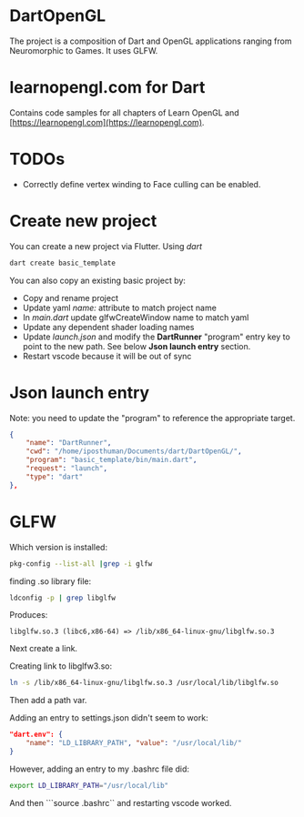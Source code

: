 # DartOpenGL
The project is a composition of Dart and OpenGL applications ranging from Neuromorphic to Games. It uses GLFW.

# learnopengl.com for Dart
Contains code samples for all chapters of Learn OpenGL and [https://learnopengl.com](https://learnopengl.com). 

# TODOs
- Correctly define vertex winding to Face culling can be enabled.

# Create new project
You can create a new project via Flutter. Using *dart*

```sh
dart create basic_template
```

You can also copy an existing basic project by:
- Copy and rename project
- Update yaml *name:* attribute to match project name
- In *main.dart* update glfwCreateWindow name to match yaml
- Update any dependent shader loading names
- Update *launch.json* and modify the **DartRunner** "program" entry key to point to the new path. See below **Json launch entry** section.
- Restart vscode because it will be out of sync

# Json launch entry
Note: you need to update the "program" to reference the appropriate target.
```json
{
    "name": "DartRunner",
    "cwd": "/home/iposthuman/Documents/dart/DartOpenGL/",
    "program": "basic_template/bin/main.dart",
    "request": "launch",
    "type": "dart"
},
```

# GLFW
Which version is installed:
```sh
pkg-config --list-all |grep -i glfw
```

finding .so library file:
```sh
ldconfig -p | grep libglfw
```
Produces:
```
libglfw.so.3 (libc6,x86-64) => /lib/x86_64-linux-gnu/libglfw.so.3
```

Next create a link.

Creating link to libglfw3.so:
```sh
ln -s /lib/x86_64-linux-gnu/libglfw.so.3 /usr/local/lib/libglfw.so
```

Then add a path var.

Adding an entry to settings.json didn't seem to work:
```json
"dart.env": {
    "name": "LD_LIBRARY_PATH", "value": "/usr/local/lib/"
}
```

However, adding an entry to my .bashrc file did:
```sh
export LD_LIBRARY_PATH="/usr/local/lib"
```
And then ```source .bashrc`` and restarting vscode worked.
